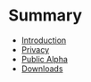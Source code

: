 # Summary

* [Introduction](readme.md)
* [Privacy](privacy.md)
* [Public Alpha](public-alpha.md)
* [Downloads](downloads.md)

